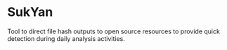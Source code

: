 # SukYan
Tool to direct file hash outputs to open source resources to provide quick detection during daily analysis activities. 
